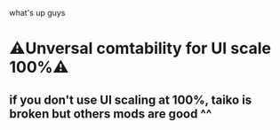 what's up guys
# ⚠️Unversal comtability for UI scale 100%⚠️
## if you don't use UI scaling at 100%, taiko is broken but others mods are good ^^
